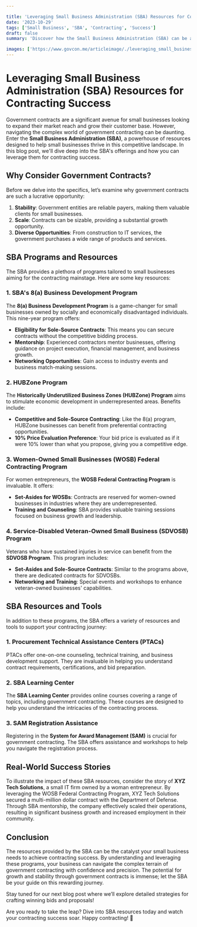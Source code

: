 ```yaml
---

title: 'Leveraging Small Business Administration (SBA) Resources for Contracting Success'
date: '2023-10-29'
tags: ['Small Business', 'SBA', 'Contracting', 'Success']
draft: false
summary: 'Discover how the Small Business Administration (SBA) can be a game-changer for small businesses seeking to break into government contracting. Learn about the myriad resources and programs SBA offers to help your business soar.'

images: ['https://www.govcon.me/articleimage/./leveraging_small_business_administration_sba_resources_for_contracting_success.webp']
---
```


# Leveraging Small Business Administration (SBA) Resources for Contracting Success

Government contracts are a significant avenue for small businesses looking to expand their market reach and grow their customer base. However, navigating the complex world of government contracting can be daunting. Enter the **Small Business Administration (SBA)**, a powerhouse of resources designed to help small businesses thrive in this competitive landscape. In this blog post, we'll dive deep into the SBA's offerings and how you can leverage them for contracting success.

## Why Consider Government Contracts?

Before we delve into the specifics, let’s examine why government contracts are such a lucrative opportunity:

1. **Stability**: Government entities are reliable payers, making them valuable clients for small businesses.
2. **Scale**: Contracts can be sizable, providing a substantial growth opportunity.
3. **Diverse Opportunities**: From construction to IT services, the government purchases a wide range of products and services.

## SBA Programs and Resources

The SBA provides a plethora of programs tailored to small businesses aiming for the contracting mainstage. Here are some key resources:

### 1. SBA's 8(a) Business Development Program

The **8(a) Business Development Program** is a game-changer for small businesses owned by socially and economically disadvantaged individuals. This nine-year program offers:

- **Eligibility for Sole-Source Contracts**: This means you can secure contracts without the competitive bidding process.
- **Mentorship**: Experienced contractors mentor businesses, offering guidance on project execution, financial management, and business growth.
- **Networking Opportunities**: Gain access to industry events and business match-making sessions.

### 2. HUBZone Program

The **Historically Underutilized Business Zones (HUBZone) Program** aims to stimulate economic development in underrepresented areas. Benefits include:

- **Competitive and Sole-Source Contracting**: Like the 8(a) program, HUBZone businesses can benefit from preferential contracting opportunities.
- **10% Price Evaluation Preference**: Your bid price is evaluated as if it were 10% lower than what you propose, giving you a competitive edge.

### 3. Women-Owned Small Businesses (WOSB) Federal Contracting Program

For women entrepreneurs, the **WOSB Federal Contracting Program** is invaluable. It offers:

- **Set-Asides for WOSBs**: Contracts are reserved for women-owned businesses in industries where they are underrepresented.
- **Training and Counseling**: SBA provides valuable training sessions focused on business growth and leadership.

### 4. Service-Disabled Veteran-Owned Small Business (SDVOSB) Program

Veterans who have sustained injuries in service can benefit from the **SDVOSB Program**. This program includes:

- **Set-Asides and Sole-Source Contracts**: Similar to the programs above, there are dedicated contracts for SDVOSBs.
- **Networking and Training**: Special events and workshops to enhance veteran-owned businesses' capabilities.

## SBA Resources and Tools

In addition to these programs, the SBA offers a variety of resources and tools to support your contracting journey:

### 1. Procurement Technical Assistance Centers (PTACs)

PTACs offer one-on-one counseling, technical training, and business development support. They are invaluable in helping you understand contract requirements, certifications, and bid preparation.

### 2. SBA Learning Center

The **SBA Learning Center** provides online courses covering a range of topics, including government contracting. These courses are designed to help you understand the intricacies of the contracting process.

### 3. SAM Registration Assistance

Registering in the **System for Award Management (SAM)** is crucial for government contracting. The SBA offers assistance and workshops to help you navigate the registration process.

## Real-World Success Stories

To illustrate the impact of these SBA resources, consider the story of **XYZ Tech Solutions**, a small IT firm owned by a woman entrepreneur. By leveraging the WOSB Federal Contracting Program, XYZ Tech Solutions secured a multi-million dollar contract with the Department of Defense. Through SBA mentorship, the company effectively scaled their operations, resulting in significant business growth and increased employment in their community.

## Conclusion

The resources provided by the SBA can be the catalyst your small business needs to achieve contracting success. By understanding and leveraging these programs, your business can navigate the complex terrain of government contracting with confidence and precision. The potential for growth and stability through government contracts is immense; let the SBA be your guide on this rewarding journey.

Stay tuned for our next blog post where we’ll explore detailed strategies for crafting winning bids and proposals!

Are you ready to take the leap? Dive into SBA resources today and watch your contracting success soar. Happy contracting! 🚀